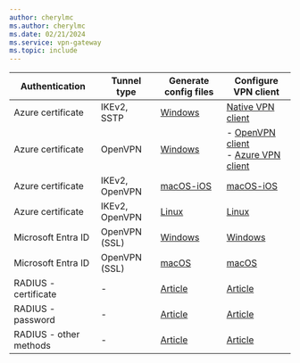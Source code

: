 ```yaml
---
author: cherylmc
ms.author: cherylmc
ms.date: 02/21/2024
ms.service: vpn-gateway
ms.topic: include
---
```


| Authentication | Tunnel type | Generate config files| Configure VPN client |
| --- | --- | --- |---|
| Azure certificate | IKEv2, SSTP   | [Windows](../articles/vpn-gateway/point-to-site-vpn-client-cert-windows.md)| [Native VPN client](../articles/vpn-gateway/point-to-site-vpn-client-certificate-windows-native.md)
| Azure certificate | OpenVPN  | [Windows](../articles/vpn-gateway/point-to-site-vpn-client-cert-windows.md)|- [OpenVPN client](../articles/vpn-gateway/point-to-site-vpn-client-certificate-windows-openvpn-client.md)<br>- [Azure VPN client](../articles/vpn-gateway/point-to-site-vpn-client-certificate-windows-azure-vpn-client.md)
| Azure certificate | IKEv2, OpenVPN  |[macOS-iOS](../articles/vpn-gateway/point-to-site-vpn-client-cert-mac.md)|[macOS-iOS](../articles/vpn-gateway/point-to-site-vpn-client-cert-mac.md)|
| Azure certificate |  IKEv2, OpenVPN  | [Linux](../articles/vpn-gateway/point-to-site-vpn-client-cert-linux.md) |[Linux](../articles/vpn-gateway/point-to-site-vpn-client-cert-linux.md) |
| Microsoft Entra ID |OpenVPN (SSL) | [Windows](../articles/vpn-gateway/openvpn-azure-ad-client.md) |[Windows](../articles/vpn-gateway/openvpn-azure-ad-client.md) |
| Microsoft Entra ID | OpenVPN (SSL)| [macOS](../articles/vpn-gateway/openvpn-azure-ad-client-mac.md) |[macOS](../articles/vpn-gateway/openvpn-azure-ad-client-mac.md) |
| RADIUS - certificate |  - |[Article](../articles/vpn-gateway/point-to-site-vpn-client-configuration-radius-certificate.md)|[Article](../articles/vpn-gateway/point-to-site-vpn-client-configuration-radius-certificate.md)|
| RADIUS -  password | - |[Article](../articles/vpn-gateway/point-to-site-vpn-client-configuration-radius-password.md)|[Article](../articles/vpn-gateway/point-to-site-vpn-client-configuration-radius-password.md)|
| RADIUS - other methods |  - |[Article](../articles/vpn-gateway/point-to-site-vpn-client-configuration-radius-other.md)|[Article](../articles/vpn-gateway/point-to-site-vpn-client-configuration-radius-other.md)|
